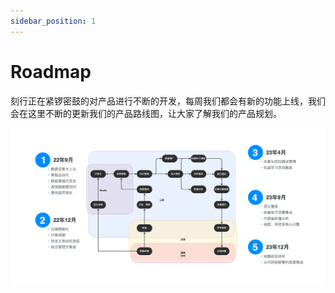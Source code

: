 ```yaml
---
sidebar_position: 1
---
```


# Roadmap

刻行正在紧锣密鼓的对产品进行不断的开发，每周我们都会有新的功能上线，我们会在这里不断的更新我们的产品路线图，让大家了解我们的产品规划。

![123](img/roadmap.png)

